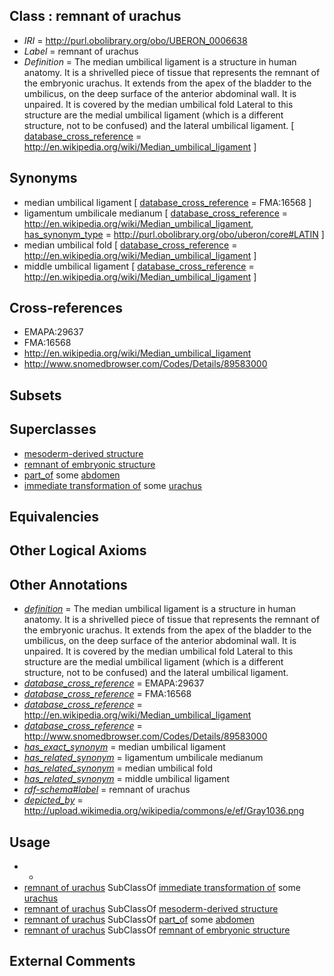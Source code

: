 
## Class : remnant of urachus

 * *IRI* = http://purl.obolibrary.org/obo/UBERON_0006638
 * *Label* = remnant of urachus
 * *Definition* = The median umbilical ligament is a structure in human anatomy. It is a shrivelled piece of tissue that represents the remnant of the embryonic urachus. It extends from the apex of the bladder to the umbilicus, on the deep surface of the anterior abdominal wall. It is unpaired. It is covered by the median umbilical fold Lateral to this structure are the medial umbilical ligament (which is a different structure, not to be confused) and the lateral umbilical ligament. [ [database_cross_reference](../../ef/oboInOwl#hasDbXref.md) = http://en.wikipedia.org/wiki/Median_umbilical_ligament ]

## Synonyms

 * median umbilical ligament [ [database_cross_reference](../../ef/oboInOwl#hasDbXref.md) = FMA:16568 ]
 * ligamentum umbilicale medianum [ [database_cross_reference](../../ef/oboInOwl#hasDbXref.md) = http://en.wikipedia.org/wiki/Median_umbilical_ligament, [has_synonym_type](../../pe/oboInOwl#hasSynonymType.md) = http://purl.obolibrary.org/obo/uberon/core#LATIN ]
 * median umbilical fold [ [database_cross_reference](../../ef/oboInOwl#hasDbXref.md) = http://en.wikipedia.org/wiki/Median_umbilical_ligament ]
 * middle umbilical ligament [ [database_cross_reference](../../ef/oboInOwl#hasDbXref.md) = http://en.wikipedia.org/wiki/Median_umbilical_ligament ]

## Cross-references

 * EMAPA:29637
 * FMA:16568
 * http://en.wikipedia.org/wiki/Median_umbilical_ligament
 * http://www.snomedbrowser.com/Codes/Details/89583000

## Subsets


## Superclasses

 * [mesoderm-derived structure](../../UBERON/20/UBERON_0004120.md)
 * [remnant of embryonic structure](../../UBERON/90/UBERON_0006590.md)
 * [part_of](../../BFO/50/BFO_0000050.md) some [abdomen](../../UBERON/16/UBERON_0000916.md)
 * [immediate transformation of](../../RO/95/RO_0002495.md) some [urachus](../../UBERON/68/UBERON_0002068.md)

## Equivalencies


## Other Logical Axioms


## Other Annotations

 * *[definition](../../IAO/15/IAO_0000115.md)* = The median umbilical ligament is a structure in human anatomy. It is a shrivelled piece of tissue that represents the remnant of the embryonic urachus. It extends from the apex of the bladder to the umbilicus, on the deep surface of the anterior abdominal wall. It is unpaired. It is covered by the median umbilical fold Lateral to this structure are the medial umbilical ligament (which is a different structure, not to be confused) and the lateral umbilical ligament.
 * *[database_cross_reference](../../ef/oboInOwl#hasDbXref.md)* = EMAPA:29637
 * *[database_cross_reference](../../ef/oboInOwl#hasDbXref.md)* = FMA:16568
 * *[database_cross_reference](../../ef/oboInOwl#hasDbXref.md)* = http://en.wikipedia.org/wiki/Median_umbilical_ligament
 * *[database_cross_reference](../../ef/oboInOwl#hasDbXref.md)* = http://www.snomedbrowser.com/Codes/Details/89583000
 * *[has_exact_synonym](../../ym/oboInOwl#hasExactSynonym.md)* = median umbilical ligament
 * *[has_related_synonym](../../ym/oboInOwl#hasRelatedSynonym.md)* = ligamentum umbilicale medianum
 * *[has_related_synonym](../../ym/oboInOwl#hasRelatedSynonym.md)* = median umbilical fold
 * *[has_related_synonym](../../ym/oboInOwl#hasRelatedSynonym.md)* = middle umbilical ligament
 * *[rdf-schema#label](../../el/rdf-schema#label.md)* = remnant of urachus
 * *[depicted_by](../../depicted/by/depicted_by.md)* = http://upload.wikimedia.org/wikipedia/commons/e/ef/Gray1036.png

## Usage

 * -
 * [remnant of urachus](../../UBERON/38/UBERON_0006638.md) SubClassOf [immediate transformation of](../../RO/95/RO_0002495.md) some [urachus](../../UBERON/68/UBERON_0002068.md)
 * [remnant of urachus](../../UBERON/38/UBERON_0006638.md) SubClassOf [mesoderm-derived structure](../../UBERON/20/UBERON_0004120.md)
 * [remnant of urachus](../../UBERON/38/UBERON_0006638.md) SubClassOf [part_of](../../BFO/50/BFO_0000050.md) some [abdomen](../../UBERON/16/UBERON_0000916.md)
 * [remnant of urachus](../../UBERON/38/UBERON_0006638.md) SubClassOf [remnant of embryonic structure](../../UBERON/90/UBERON_0006590.md)

## External Comments

